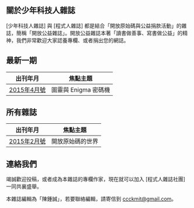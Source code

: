 ## 關於少年科技人雜誌

[少年科技人雜誌] 與 [程式人雜誌] 都是結合「開放原始碼與公益捐款活動」的雜誌，簡稱「開放公益雜誌」。開放公益雜誌本著「讀書做善事、寫書做公益」的精神，我們非常歡迎大家認養專欄、或者捐出您的網誌。


## 最新一期

| 出刊年月 |   焦點主題 |
|-------------|--------------|
| [2015年4月號](../ymag201504/home.html) |  圖靈與 Enigma 密碼機  |

## 所有雜誌

| 出刊年月 |   焦點主題 |
|-------------|--------------|
| [2015年2月號](../ymag201502/home.html) |  開放原始碼的世界  |

## 連絡我們

竭誠歡迎投稿，或者成為本雜誌的專欄作家，現在就可以加入 [程式人雜誌社團] 一同共襄盛舉。

本雜誌編輯為「陳鍾誠」，若要聯絡編輯，請寄信到 <ccckmit@gmail.com>。
